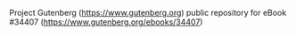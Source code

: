 Project Gutenberg (https://www.gutenberg.org) public repository for eBook #34407 (https://www.gutenberg.org/ebooks/34407)

